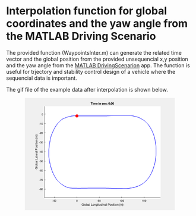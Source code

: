 # Interpolation function for global coordinates and the yaw angle from the MATLAB Driving Scenario

The provided function (WaypointsInter.m) can generate the related time vector and the global position from the provided unsequencial x,y position and the yaw angle from the [MATLAB DrivingScenarion](https://de.mathworks.com/help/driving/ref/drivingscenariodesigner-app.html?searchHighlight=driving+scenario&s_tid=srchtitle_support_results_1_driving+scenario) app. The function is useful for trjectory and stability control design of a vehicle where the sequencial data is important.

The gif file of the example data after interpolation is shown below.

<div align="center">
  <img src="gif/animation.gif" alt="Your centered GIF" style="display: block; margin: 0 auto; width: 80%;">
</div>

